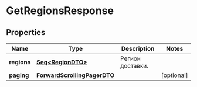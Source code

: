 

# GetRegionsResponse


## Properties

Name | Type | Description | Notes
------------ | ------------- | ------------- | -------------
**regions** | [**Seq&lt;RegionDTO&gt;**](RegionDTO.md) | Регион доставки. | 
**paging** | [**ForwardScrollingPagerDTO**](ForwardScrollingPagerDTO.md) |  |  [optional]



